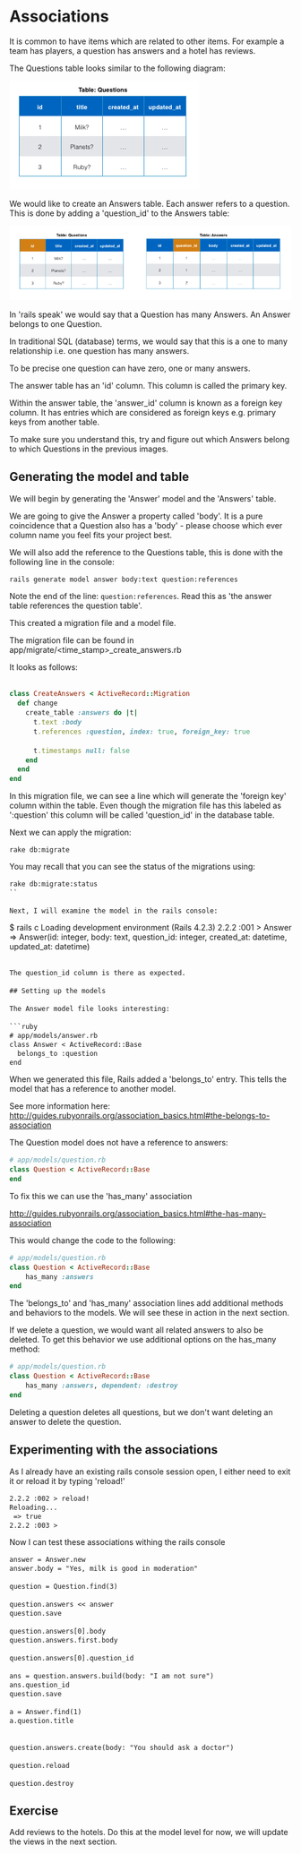 # Associations 


It is common to have items which are related to other items. For example a team has players, a question has answers and a hotel has reviews.


The Questions table looks similar to the following diagram:

![Questions table](/table_images/questions.png?raw=true)

We would like to create an Answers table. Each answer refers to a question. This is done by adding a 'question_id' to the Answers table:

![Questions and Answers table](/table_images/highlight.png?raw=true)

In 'rails speak' we would say that a Question has many Answers. An Answer belongs to one Question.

In traditional SQL (database) terms, we would say that this is a one to many relationship i.e. one question has many answers. 

To be precise one question can have zero, one or many answers.

The answer table has an 'id' column. This column is called the primary key.

Within the answer table, the 'answer_id' column is known as a foreign key column. It has entries which are considered as foreign keys e.g. primary keys from another table.   

To make sure you understand this, try and figure out which Answers belong to which Questions in the previous images.


## Generating the model and table

We will begin by generating the 'Answer' model and the 'Answers' table.

We are going to give the Answer a property called 'body'. It is a pure coincidence that a Question also has a 'body' - please choose which ever column name you feel fits your project best.

We will also add the reference to the Questions table, this is done with the following line in the console: 

```
rails generate model answer body:text question:references
```

Note the end of the line: `question:references`. Read this as 'the answer table references the question table'. 

This created a migration file and a model file.

The migration file can be found in app/migrate/<time_stamp>_create_answers.rb

It looks as follows:

```ruby

class CreateAnswers < ActiveRecord::Migration
  def change
    create_table :answers do |t|
      t.text :body
      t.references :question, index: true, foreign_key: true

      t.timestamps null: false
    end
  end
end
```
In this migration file, we can see a line which will generate the 'foreign key' column within the table. Even though the migration file has this labeled as ':question' this column will be called 'question_id' in the database table.

Next we can apply the migration:

```
rake db:migrate
```

You may recall that you can see the status of the migrations using:
```
rake db:migrate:status
``

Next, I will examine the model in the rails console:

```
$ rails c
Loading development environment (Rails 4.2.3)
2.2.2 :001 > Answer
 => Answer(id: integer, body: text, question_id: integer, created_at: datetime, updated_at: datetime) 

```

The question_id column is there as expected.

## Setting up the models

The Answer model file looks interesting:

```ruby
# app/models/answer.rb
class Answer < ActiveRecord::Base
  belongs_to :question
end
```

When we generated this file, Rails added a 'belongs_to' entry. This tells the model that has a reference to another model. 

See more information here: http://guides.rubyonrails.org/association_basics.html#the-belongs-to-association


The Question model does not have a reference to answers:

```ruby
# app/models/question.rb
class Question < ActiveRecord::Base
end
```

To fix this we can use the 'has_many' association

http://guides.rubyonrails.org/association_basics.html#the-has-many-association

This would change the code to the following:

```ruby
# app/models/question.rb
class Question < ActiveRecord::Base
	has_many :answers
end
```

The 'belongs_to' and 'has_many' association lines add additional methods and behaviors to the models. We will see these in action in the next section.


If we delete a question, we would want all related answers to also be deleted. To get this behavior we use additional options on the has_many method:


```ruby
# app/models/question.rb
class Question < ActiveRecord::Base
	has_many :answers, dependent: :destroy
end
```

Deleting a question deletes all questions, but we don't want deleting an answer to delete the question.  


## Experimenting with the associations

As I already have an existing rails console session open, I either need to exit it or reload it by typing 'reload!'

```
2.2.2 :002 > reload!
Reloading...
 => true 
2.2.2 :003 >
```

Now I can test these associations withing the rails console

```
answer = Answer.new
answer.body = "Yes, milk is good in moderation"

question = Question.find(3)

question.answers << answer
question.save

question.answers[0].body
question.answers.first.body

question.answers[0].question_id

ans = question.answers.build(body: "I am not sure")
ans.question_id
question.save

a = Answer.find(1)
a.question.title


question.answers.create(body: "You should ask a doctor")

question.reload

question.destroy

```

## Exercise 

Add reviews to the hotels. Do this at the model level for now, we will update the views in the next section.







